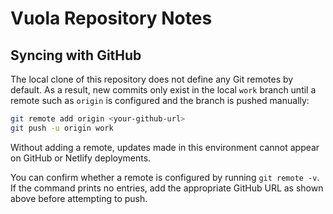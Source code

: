 # Vuola Repository Notes

## Syncing with GitHub

The local clone of this repository does not define any Git remotes by default. As a result, new commits only exist in the local `work` branch until a remote such as `origin` is configured and the branch is pushed manually:

```bash
git remote add origin <your-github-url>
git push -u origin work
```

Without adding a remote, updates made in this environment cannot appear on GitHub or Netlify deployments.

You can confirm whether a remote is configured by running `git remote -v`. If the command prints no
entries, add the appropriate GitHub URL as shown above before attempting to push.
